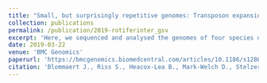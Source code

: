```yaml
---
title: "Small, but surprisingly repetitive genomes: Transposon expansion and not polyploidy has driven a doubling in genome size in a metazoan species complex "
collection: publications
permalink: /publication/2019-rotiferinter_gsv
excerpt: 'Here, we sequenced and analysed the genomes of four species of this complex with nuclear DNA contents spanning 110- 422 Mbp. To establish the likely mechanisms of genome size change, we analysed both sequencing read libraries and assemblies for signatures of polyploidy and repetitive element content. We also compared these genomes to that of B. calyciflorus, the closest relative with a sequenced genome (293 Mbp nuclear DNA content). Despite the very large differences in genome size, we saw no evidence of ploidy level changes across the B. plicatilis complex. However, repetitive element content explained a large portion of genome size variation (at least 54%). The species with the largest genome, B. asplanchnoidis, has a strikingly high 44% repetitive element content, while the smaller B. plicatilis genomes contain between 14% and 25% repetitive elements. According to our analyses, the B. calyciflorus genome contains 39% repetitive elements, which is substantially higher than previously reported (21%), and suggests that high repetitive element load could be widespread in monogonont rotifers.'
date: 2019-03-22
venue: 'BMC Genomics'
paperurl: 'https://bmcgenomics.biomedcentral.com/articles/10.1186/s12864-019-5859-y'
citation: 'Blommaert J., Riss S., Heacox-Lea B., Mark-Welch D., Stelzer CP. (2019). &quot;Small, but surprisingly repetitive genomes: Transposon expansion and not polyploidy has driven a doubling in genome size in a metazoan species complex .&quot; <i>BMC Genomics</i>'
---
```

